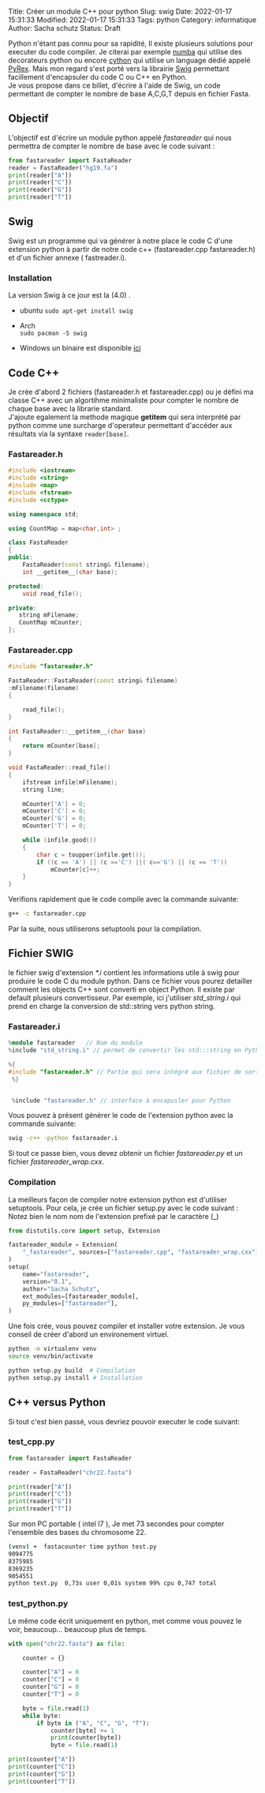 Title: Créer un module C++ pour python
Slug: swig
Date: 2022-01-17 15:31:33
Modified: 2022-01-17 15:31:33
Tags: python 
Category: informatique
Author: Sacha schutz
Status: Draft


Python n'étant pas connu pour sa rapidité, Il existe plusieurs solutions pour executer du code compiler. Je citerai par exemple [numba](https://numba.pydata.org/) qui utilise des decorateurs python ou encore [cython](https://cython.org/) qui utilise un language dédié appelé [PyRex](https://www.csse.canterbury.ac.nz/greg.ewing/python/Pyrex/).
Mais mon regard s'est porté vers la librairie [Swig](http://www.swig.org/Doc1.3/Python.html) permettant facillement d'encapsuler du code C ou C++ en Python.    
Je vous propose dans ce billet, d'écrire à l'aide de Swig, un code permettant de compter le nombre de base A,C,G,T depuis en fichier Fasta.

## Objectif

L'objectif est d'écrire un module python appelé *fastareader* qui nous permettra de compter 
le nombre de base avec le code suivant :

```python
from fastareader import FastaReader
reader = FastaReader("hg19.fa")
print(reader["A"])
print(reader["C"])
print(reader["G"])
print(reader["T"])
```

## Swig

Swig est un programme qui va générer à notre place le code C d'une extension python à partir de notre code c++ (fastareader.cpp fastareader.h) et d'un fichier annexe ( fastreader.i).

### Installation
La version Swig à ce jour est la (4.0) .

- ubuntu 
```sudo apt-get install swig ```

- Arch  
```sudo pacman -S swig ```

- Windows
un binaire est disponible [ici](http://www.swig.org/Doc1.3/Windows.html)


## Code C++

Je crée d'abord 2 fichiers (fastareader.h et fastareader.cpp) ou je défini ma classe C++ avec un algortihme minimaliste pour compter le nombre de chaque base avec la librarie standard.    
J'ajoute egalement la methode magique __getitem__ qui sera interprété par python comme une surcharge d'operateur permettant d'accéder aux résultats via la syntaxe ```reader[base]```.

### Fastareader.h

```cpp
#include <iostream>
#include <string>
#include <map>
#include <fstream>
#include <cctype>

using namespace std;

using CountMap = map<char,int> ; 

class FastaReader
{
public:
    FastaReader(const string& filename);
    int __getitem__(char base);

protected:
    void read_file();

private:
   string mFilename;
   CountMap mCounter;
};


```

### Fastareader.cpp

```cpp 
#include "fastareader.h"

FastaReader::FastaReader(const string& filename)
:mFilename(filename)
{

    read_file();
}

int FastaReader::__getitem__(char base)
{
    return mCounter[base];
}

void FastaReader::read_file()
{
    ifstream infile(mFilename);
    string line;

    mCounter['A'] = 0;
    mCounter['C'] = 0;
    mCounter['G'] = 0;
    mCounter['T'] = 0;

    while (infile.good())
    {
        char c = toupper(infile.get());
        if ((c == 'A') || (c =='C') ||( c=='G') || (c == 'T'))
            mCounter[c]++;
    }
}
```


Verifions rapidement que le code compile avec la commande suivante:

```bash
g++ -c fastareader.cpp 
```

Par la suite, nous utiliserons setuptools pour la compilation. 

## Fichier SWIG

le fichier swig d'extension *\*.i* contient les informations utile à swig pour produire le code C du module python. Dans ce fichier vous pourez detailler comment les objects C++ sont converti en object Python. Il existe par default plusieurs convertisseur. Par exemple, ici j'utiliser *std_string.i* qui prend en charge la conversion de std::string vers python string.

### Fastareader.i

```cpp
%module fastareader   // Nom du module
%include "std_string.i" // permet de convertir les std:::string en Python str

%{
#include "fastareader.h" // Partie qui sera intégré aux fichier de sortie
 %}


 %include "fastareader.h" // interface à encapusler pour Python

```

Vous pouvez à présent générer le code de l'extension python avec la commande suivante:

```bash
swig -c++ -python fastareader.i
```

Si tout ce passe bien, vous devez obtenir un fichier *fastareader.py* et un fichier *fastareader_wrap.cxx*.

### Compilation

La meilleurs façon de compiler notre extension python est d'utiliser setuptools. 
Pour cela, je crée un fichier setup.py avec le code suivant :
Notez bien le nom nom de l'extension prefixé par le caractère (\_) 


```python
from distutils.core import setup, Extension

fastareader_module = Extension(
    "_fastareader", sources=["fastareader.cpp", "fastareader_wrap.cxx"]
)
setup(
    name="fastareader",
    version="0.1",
    author="Sacha Schutz",
    ext_modules=[fastareader_module],
    py_modules=["fastareader"],
)

```

Une fois crée, vous pouvez compiler et installer votre extension. Je vous conseil de créer d'abord un environement virtuel. 

```bash
python -m virtualenv venv 
source venv/bin/activate 

python setup.py build  # Compilation 
python setup.py install # Installation 

```


## C++ versus Python

Si tout c'est bien passé, vous devriez pouvoir executer le code suivant:

### test_cpp.py

```python
from fastareader import FastaReader

reader = FastaReader("chr22.fasta")

print(reader["A"])
print(reader["C"])
print(reader["G"])
print(reader["T"])
```

Sur mon PC portable ( intel I7 ), Je met 73 secondes pour compter l'ensemble des bases du chromosome 22.

```bash
(venv) ➜  fastacounter time python test.py 
9094775
8375985
8369235
9054551
python test.py  0,73s user 0,01s system 99% cpu 0,747 total


```

### test_python.py

Le même code écrit uniquement en python, met comme vous pouvez le voir, beaucoup... beaucoup plus de temps. 

```python
with open("chr22.fasta") as file:

    counter = {}

    counter["A"] = 0
    counter["C"] = 0
    counter["G"] = 0
    counter["T"] = 0

    byte = file.read(1)
    while byte:
        if byte in ("A", "C", "G", "T"):
            counter[byte] += 1
            print(counter[byte])
            byte = file.read(1)

print(counter["A"])
print(counter["C"])
print(counter["G"])
print(counter["T"])

```